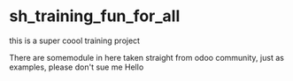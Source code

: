 # sh_training_fun_for_all
this is a super coool training project 

There are somemodule in here taken straight from odoo community, just as examples, please don't sue me
Hello
